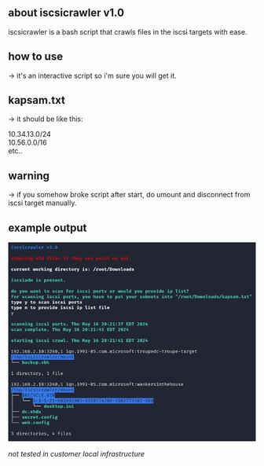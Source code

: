 ## about iscsicrawler v1.0
iscsicrawler is a bash script that crawls files in the iscsi targets with ease.

## how to use
-> it's an interactive script so i'm sure you will get it.

## kapsam.txt
-> it should be like this:

10.34.13.0/24\
10.56.0.0/16\
etc..

## warning
-> if you somehow broke script after start, do umount and disconnect from iscsi target manually.

## example output
![](https://raw.githubusercontent.com/crosscutsaw/iscsicrawler/main/1111.PNG)

*not tested in customer local infrastructure*
